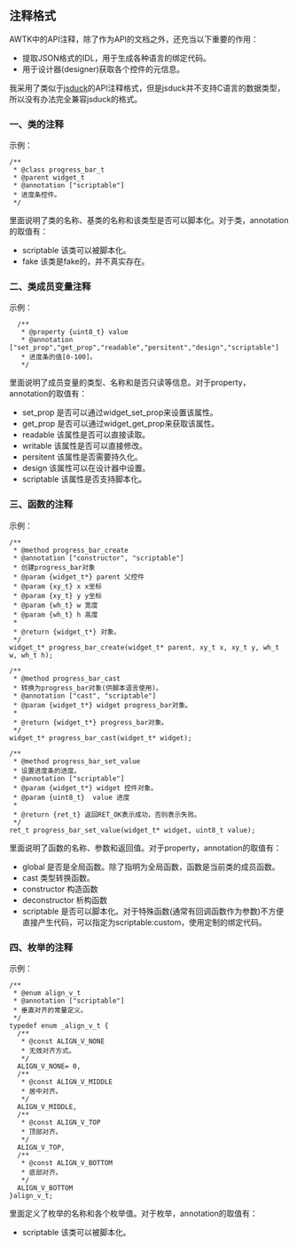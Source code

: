 ## 注释格式

AWTK中的API注释，除了作为API的文档之外，还充当以下重要的作用：

* 提取JSON格式的IDL，用于生成各种语言的绑定代码。
* 用于设计器(designer)获取各个控件的元信息。

我采用了类似于[jsduck](https://github.com/senchalabs/jsduck)的API注释格式，但是jsduck并不支持C语言的数据类型，所以没有办法完全兼容jsduck的格式。

### 一、类的注释

示例：

```
/**
 * @class progress_bar_t
 * @parent widget_t
 * @annotation ["scriptable"]
 * 进度条控件。
 */
```

里面说明了类的名称、基类的名称和该类型是否可以脚本化。对于类，annotation的取值有：

* scriptable 该类可以被脚本化。
* fake 该类是fake的，并不真实存在。

### 二、类成员变量注释

示例：

```
  /** 
   * @property {uint8_t} value
   * @annotation ["set_prop","get_prop","readable","persitent","design","scriptable"]
   * 进度条的值[0-100]。
   */
```

里面说明了成员变量的类型、名称和是否只读等信息。对于property，annotation的取值有：

* set\_prop 是否可以通过widget\_set\_prop来设置该属性。
* get\_prop 是否可以通过widget\_get\_prop来获取该属性。
* readable 该属性是否可以直接读取。
* writable 该属性是否可以直接修改。
* persitent 该属性是否需要持久化。
* design   该属性可以在设计器中设置。
* scriptable 该属性是否支持脚本化。

### 三、函数的注释

示例：

```
/**
 * @method progress_bar_create
 * @annotation ["constructor", "scriptable"]
 * 创建progress_bar对象
 * @param {widget_t*} parent 父控件
 * @param {xy_t} x x坐标
 * @param {xy_t} y y坐标
 * @param {wh_t} w 宽度
 * @param {wh_t} h 高度
 *
 * @return {widget_t*} 对象。
 */
widget_t* progress_bar_create(widget_t* parent, xy_t x, xy_t y, wh_t w, wh_t h); 

/**
 * @method progress_bar_cast
 * 转换为progress_bar对象(供脚本语言使用)。
 * @annotation ["cast", "scriptable"]
 * @param {widget_t*} widget progress_bar对象。
 *
 * @return {widget_t*} progress_bar对象。
 */
widget_t* progress_bar_cast(widget_t* widget);

/**
 * @method progress_bar_set_value
 * 设置进度条的进度。
 * @annotation ["scriptable"]
 * @param {widget_t*} widget 控件对象。
 * @param {uint8_t}  value 进度
 *
 * @return {ret_t} 返回RET_OK表示成功，否则表示失败。
 */
ret_t progress_bar_set_value(widget_t* widget, uint8_t value);
```

里面说明了函数的名称、参数和返回值。对于property，annotation的取值有：

* global 是否是全局函数。除了指明为全局函数，函数是当前类的成员函数。
* cast 类型转换函数。
* constructor 构造函数
* deconstructor 析构函数
* scriptable 是否可以脚本化。对于特殊函数(通常有回调函数作为参数)不方便直接产生代码，可以指定为scriptable:custom，使用定制的绑定代码。


### 四、枚举的注释

示例：

```
/**
 * @enum align_v_t
 * @annotation ["scriptable"]
 * 垂直对齐的常量定义。
 */
typedef enum _align_v_t {
  /**
   * @const ALIGN_V_NONE
   * 无效对齐方式。
   */
  ALIGN_V_NONE= 0,
  /**
   * @const ALIGN_V_MIDDLE
   * 居中对齐。
   */
  ALIGN_V_MIDDLE,
  /**
   * @const ALIGN_V_TOP
   * 顶部对齐。
   */
  ALIGN_V_TOP,
  /** 
   * @const ALIGN_V_BOTTOM
   * 底部对齐。
   */
  ALIGN_V_BOTTOM
}align_v_t;
```

里面定义了枚举的名称和各个枚举值。对于枚举，annotation的取值有：

* scriptable 该类可以被脚本化。


